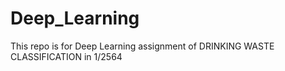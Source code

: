 # Deep_Learning
This repo is for Deep Learning assignment of DRINKING WASTE CLASSIFICATION in 1/2564
